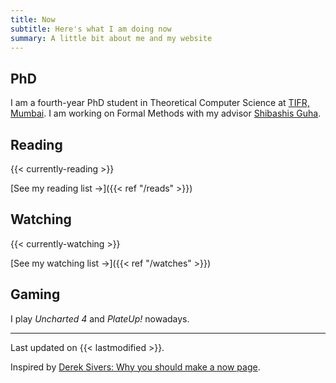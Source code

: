 ```yaml
---
title: Now 
subtitle: Here's what I am doing now
summary: A little bit about me and my website
---
```



## PhD

I am a fourth-year PhD student in Theoretical Computer Science at [TIFR, Mumbai](https://www.tcs.tifr.res.in/).
I am working on Formal Methods with my advisor [Shibashis Guha](https://www.tifr.res.in/~shibashis.guha/).


## Reading
{{< currently-reading >}}

[See my reading list &#8594;]({{< ref "/reads" >}})

## Watching
{{< currently-watching >}}

[See my watching list &#8594;]({{< ref "/watches" >}})

## Gaming

I play _Uncharted 4_ and _PlateUp!_ nowadays. 

---

Last updated on {{< lastmodified >}}.  

Inspired by [Derek Sivers: Why you should make a now page](https://sive.rs/now).
